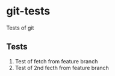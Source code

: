 # git-tests
Tests of git

## Tests

1. Test of fetch from feature branch
2. Test of 2nd fecth from feature branch